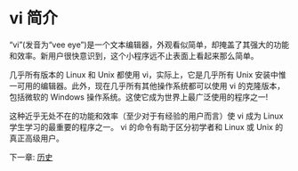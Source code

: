 # vi 简介

“vi”(发音为“vee eye”)是一个文本编辑器，外观看似简单，却掩盖了其强大的功能和效率。新用户很快意识到，这个小程序远不止表面上看起来那么简单。

几乎所有版本的 Linux 和 Unix 都使用 vi，实际上，它是几乎所有 Unix 安装中惟一可用的编辑器。此外，现在几乎所有其他操作系统都可以使用 vi 的克隆版本，包括微软的 Windows 操作系统。这使它成为世界上最广泛使用的程序之一!

这种近乎无处不在的功能和效率（至少对于有经验的用户而言）使 vi 成为 Linux 学生学习的最重要的程序之一。 vi 的命令有助于区分初学者和 Linux 或 Unix 的真正高级用户。

下一章: [历史](history.html)
